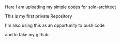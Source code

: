 Here I am uploading my simple codes for soln-architect


This is my first private Repository

I'm also using this as an opportunity to push code

and to fake my github
